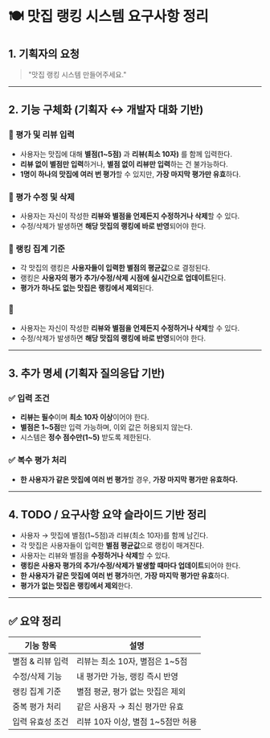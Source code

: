 # 🍽️ 맛집 랭킹 시스템 요구사항 정리

## 1. 기획자의 요청

> "맛집 랭킹 시스템 만들어주세요."

---

## 2. 기능 구체화 (기획자 ↔ 개발자 대화 기반)

### 📌 평가 및 리뷰 입력

- 사용자는 맛집에 대해 **별점(1~5점)** 과 **리뷰(최소 10자)** 를 함께 입력한다.
- **리뷰 없이 별점만 입력**하거나, **별점 없이 리뷰만 입력**하는 건 불가능하다.
- **1명이 하나의 맛집에 여러 번 평가**할 수 있지만, **가장 마지막 평가만 유효**하다.
    
### 📌 평가 수정 및 삭제

- 사용자는 자신이 작성한 **리뷰와 별점을 언제든지 수정하거나 삭제**할 수 있다.
- 수정/삭제가 발생하면 **해당 맛집의 랭킹에 바로 반영**되어야 한다.

### 📌 랭킹 집계 기준

- 각 맛집의 랭킹은 **사용자들이 입력한 별점의 평균값**으로 결정된다.
- 랭킹은 **사용자의 평가 추가/수정/삭제 시점에 실시간으로 업데이트**된다.
- **평가가 하나도 없는 맛집은 랭킹에서 제외**된다.

### 📌 

- 사용자는 자신이 작성한 **리뷰와 별점을 언제든지 수정하거나 삭제**할 수 있다.
- 수정/삭제가 발생하면 **해당 맛집의 랭킹에 바로 반영**되어야 한다.

---

## 3. 추가 명세 (기획자 질의응답 기반)

### ✅ 입력 조건

- **리뷰는 필수**이며 **최소 10자 이상**이어야 한다.
- **별점은 1~5점**만 입력 가능하며, 이외 값은 허용되지 않는다.
- 시스템은 **정수 점수만(1~5)** 받도록 제한된다.

### ✅ 복수 평가 처리

- **한 사용자가 같은 맛집에 여러 번 평가**할 경우, **가장 마지막 평가만 유효하다.**

---

## 4. TODO / 요구사항 요약 슬라이드 기반 정리

- 사용자 → 맛집에 별점(1~5점)과 리뷰(최소 10자)를 함께 남긴다.
- 각 맛집은 사용자들이 입력한 **별점 평균값**으로 랭킹이 매겨진다.
- 사용자는 리뷰와 별점을 **수정하거나 삭제**할 수 있다.
- **랭킹은 사용자 평가의 추가/수정/삭제가 발생할 때마다 업데이트**되어야 한다.
- **한 사용자가 같은 맛집에 여러 번 평가**하면, **가장 마지막 평가만 유효**하다.
- **평가가 없는 맛집은 랭킹에서 제외**한다.

---

## ✅ 요약 정리

| 기능 항목           | 설명 |
|--------------------|------|
| 별점 & 리뷰 입력      | 리뷰는 최소 10자, 별점은 1~5점 |
| 수정/삭제 기능       | 내 평가만 가능, 랭킹 즉시 반영 |
| 랭킹 집계 기준        | 별점 평균, 평가 없는 맛집은 제외 |
| 중복 평가 처리       | 같은 사용자 → 최신 평가만 유효 |
| 입력 유효성 조건      | 리뷰 10자 이상, 별점 1~5점만 허용 |

